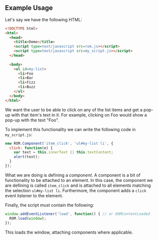Example Usage
-------------
Let's say we have the following HTML:
```html
<!DOCTYPE html>
<html>
  <head>
    <title>Demo</title>
    <script type=text/javascript src=rom.js></script>
    <script type=text/javascript src=my_script.js></script>
  </head>
  
  <body>
    <ul id=my-list>
      <li>Foo
      <li>Bar
      <li>Fizz
      <li>Buzz
    </ul>
  </body>
</html>
```
We want the user to be able to click on any of the list items and get a pop-up with that item's text in it. For example, clicking on Foo would show a pop-up with the text "Foo".

To implement this functionality we can write the following code in ``my_script.js``:
```javascript
new ROM.Component('item_click', 'ul#my-list li', {
  click: function(e) {
    var text = this.innerText || this.textContent;
    alert(text);
  }
});
```
What we are doing is defining a *component*. A component is a bit of functionality to be attached to an element. In this case, the component we are defining is called ``item_click`` and is attached to all elements matching the selection ``ul#my-list li``. Furthermore, the component adds a ``click`` event listener to the element.

Finally, the script must contain the following:
```javascript
window.addEventListener('load', function() { // or DOMContentLoaded
  ROM.load(window);
}); 
```
This loads the window, attaching components where applicable.
